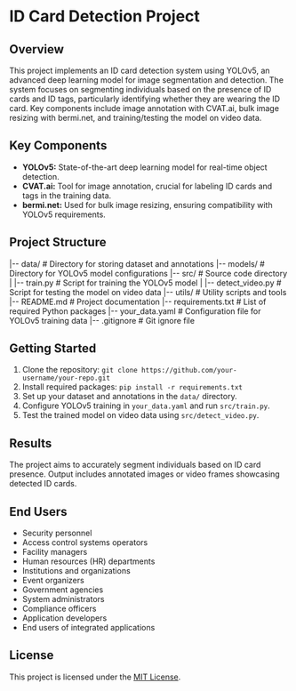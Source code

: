 # ID Card Detection Project

## Overview
This project implements an ID card detection system using YOLOv5, an advanced deep learning model for image segmentation and detection. The system focuses on segmenting individuals based on the presence of ID cards and ID tags, particularly identifying whether they are wearing the ID card. Key components include image annotation with CVAT.ai, bulk image resizing with bermi.net, and training/testing the model on video data.

## Key Components
- **YOLOv5:** State-of-the-art deep learning model for real-time object detection.
- **CVAT.ai:** Tool for image annotation, crucial for labeling ID cards and tags in the training data.
- **bermi.net:** Used for bulk image resizing, ensuring compatibility with YOLOv5 requirements.

## Project Structure

|-- data/ # Directory for storing dataset and annotations
|-- models/ # Directory for YOLOv5 model configurations
|-- src/ # Source code directory
| |-- train.py # Script for training the YOLOv5 model
| |-- detect_video.py # Script for testing the model on video data
|-- utils/ # Utility scripts and tools
|-- README.md # Project documentation
|-- requirements.txt # List of required Python packages
|-- your_data.yaml # Configuration file for YOLOv5 training data
|-- .gitignore # Git ignore file



## Getting Started
1. Clone the repository: `git clone https://github.com/your-username/your-repo.git`
2. Install required packages: `pip install -r requirements.txt`
3. Set up your dataset and annotations in the `data/` directory.
4. Configure YOLOv5 training in `your_data.yaml` and run `src/train.py`.
5. Test the trained model on video data using `src/detect_video.py`.

## Results
The project aims to accurately segment individuals based on ID card presence. Output includes annotated images or video frames showcasing detected ID cards.

## End Users
- Security personnel
- Access control systems operators
- Facility managers
- Human resources (HR) departments
- Institutions and organizations
- Event organizers
- Government agencies
- System administrators
- Compliance officers
- Application developers
- End users of integrated applications


## License
This project is licensed under the [MIT License](LICENSE).
